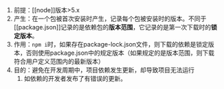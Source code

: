 
1. 前提：[[node]]版本>5.x
2. 产生：在一个包被首次安装时产生，记录每个包被安装时的版本。不同于[[package.json]]记录的是依赖包的**版本范围**，它记录的是第一次下载时的**锁定版本**。
3. 作用：`npm i`时，如果存在package-lock.json文件，则下载的依赖是锁定版本，否则使用package.json中的规定版本（如果规定的是版本范围，则下载符合用户定义范围内的最新版本）
4. 目的：避免在开发周期中，项目依赖发生更新，却导致项目无法运行
	1. 如依赖的开发者发布了有错误的更新。
